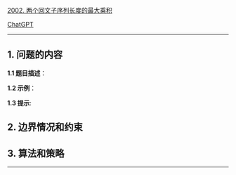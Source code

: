 [2002. 两个回文子序列长度的最大乘积](https://leetcode.cn/problems/maximum-product-of-the-length-of-two-palindromic-subsequences)

[ChatGPT](chat.openai.com)

---

## 1. 问题的内容
**1.1 题目描述**：

**1.2 示例**：

**1.3 提示**:

## 2. 边界情况和约束


## 3. 算法和策略

---

